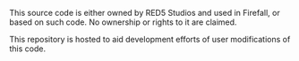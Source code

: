 This source code is either owned by RED5 Studios and used in Firefall, or based on such code. No ownership or rights to it are claimed.

This repository is hosted to aid development efforts of user modifications of this code.
